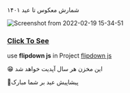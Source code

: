 
شمارش معکوس تا عید ۱۴۰۱

![Screenshot from 2022-02-19 15-34-51](https://user-images.githubusercontent.com/91375726/154800033-1cc2f871-d2b1-4bb5-9f55-e4826cc5b97d.png)

### [Click To See](https://mohammadyousefvand.github.io/New-Year/)

use **flipdown js** in Project
[flipdown js](https://github.com/PButcher/flipdown)

😁 این مخزن هر سال آپدیت خواهد شد

🌱پیشاپیش عید بر شما مبارک
